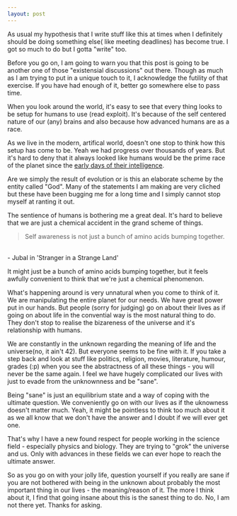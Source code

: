 ```yaml
---
layout: post
---
```

As usual my hypothesis that I write stuff like this at times when I definitely
should be doing something else( like meeting deadlines) has become true. 
I got so much to do but I gotta "write" too.

Before you go on, I am going to warn you that this post is going to be another
one of those "existensial discussions" out there. Though as much as I am trying
to put in a unique touch to it, I acknowledge the futility of that exercise.
If you have had enough of it, better go somewhere else to pass time.

When you look around the world, it's easy to see that every thing looks to be
setup for humans to use (read exploit). It's because of the self centered nature
of our (any) brains and also because how advanced humans are as a race.

As we live in the modern, artifical world, doesn't one stop to think how this
setup has come to be. Yeah we had progress over thousands of years. But it's hard
to deny that it always looked like humans would be the prime race of the planet
since the [early days of their intelligence](https://en.wikipedia.org/wiki/Evolution_of_human_intelligence).

Are we simply the result of evolution or is this an elaborate scheme by the
entity called "God". Many of the statements I am making are very cliched but
these have been bugging me for a long time and I simply cannot stop myself at
ranting it out.

The sentience of humans is bothering me a great deal. It's hard to believe
that we are just a chemical accident in the grand scheme of things. 
> Self awareness is not just a bunch of amino acids bumping together. 
<br>
 - Jubal in  'Stranger in a Strange Land'


It might just be a bunch of amino acids bumping together, but it feels awfully
convenient to think that we're just a chemical phenomenon.

What's happening around is very unnatural when you come to think of it. We are
manipulating the entire planet for our needs. We have great power put in our
hands. But people (sorry for judging) go on about their lives as if going on
about life in the convential way is the most natural thing to do. They don't stop
to realise the bizareness of the universe and it's relationship with humans.

We are constantly in the unknown regarding the meaning of life and the
universe(no, it ain't 42).
But everyone seems to be fine with it. If you take a step back and look at stuff
like politics, religion, movies, literature, humour, grades (:p) when you see
the abstractness of all these things - you will never be the same again. I feel we
have hugely complicated our lives with just to evade from the unknownness and be "sane".

Being "sane" is just an equilibrium state and a way of coping with the ultimate
question. We conveniently go on with our lives as if the uknowness doesn't matter
much. Yeah, it might be pointless to think too much about it as we all know that
we don't have the answer and I doubt if we will ever get one.

That's why I have a new found respect for people working in the science field -
especially physics and biology. They are trying to "grok" the universe and us.
Only with advances in these fields we can ever hope to reach the ultimate
answer.

So as you go on with your jolly life, question yourself if you really are sane
if you are not bothered with being in the unknown about probably the most
important thing in our lives - the meaning/reason of it. The more I think about
it, I find that going insane about this is the sanest thing to do. No, I am not
there yet. Thanks for asking. 






